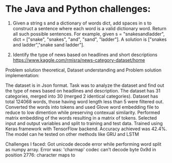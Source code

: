 # The Java and Python challenges:
1. Given a string s and a dictionary of words dict, add spaces in s to construct a sentence where
each word is a valid dictionary word.
Return all such possible sentences.
For example, given
s = "snakesandladder",
dict = ["snake", "snakes", "and", "sand", "ladder"].
A solution is ["snakes and ladder","snake sand ladder"].

2. Identify the type of news based on headlines and short descriptions
https://www.kaggle.com/rmisra/news-category-dataset/home

Problem solution theoretical, Dataset understanding and Problem solution implementation:

The dataset is in Json format. Task was to analyze the dataset and find out the type of news based on headlines and description. The dataset has 31 categories, merged into 30 (merged 2 identical categories).
Dataset has total 124068 words, those having word length less than 5 were filtered out.
Converted the words into tokens and used Glove word embedding file to reduce to low dimention while preserving contexual similarity.
Performed matrix embedding of the words resulting in a matrix of tokens.
Selected input and output variables and split to training and test data.
Trained using Keras framework with TensorFlow backend.
Accuracy achieved was 42.4%. The model can he tested on other methods like GRU and LSTM

Challenges I faced:
Got unicode decode error while performing word split as numpy array. Error was: 'charmap' codec can't decode byte 0x9d in position 2776: character maps to <undefined>
